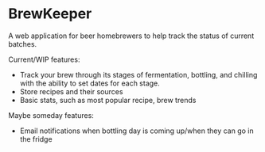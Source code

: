 ﻿# BrewKeeper

A web application for beer homebrewers to help track the status of current batches. 

Current/WIP features:
- Track your brew through its stages of fermentation, bottling, and chilling with the ability to set dates for each stage.
- Store recipes and their sources
- Basic stats, such as most popular recipe, brew trends

Maybe someday features:
- Email notifications when bottling day is coming up/when they can go in the fridge
